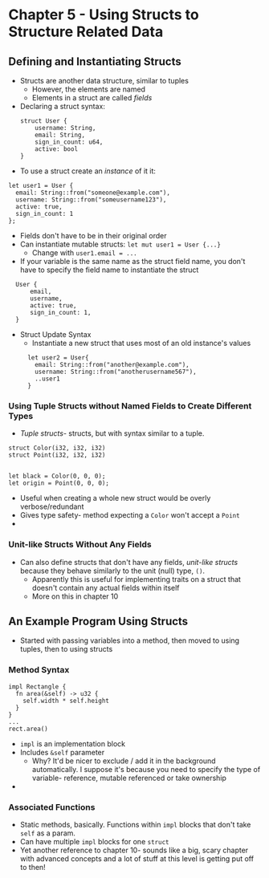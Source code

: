 # Chapter 5 - Using Structs to Structure Related Data

## Defining and Instantiating Structs

* Structs are another data structure, similar to tuples
  * However, the elements are named
  * Elements in a struct are called _fields_
* Declaring a struct syntax:
  ```
  struct User {
      username: String,
      email: String,
      sign_in_count: u64,
      active: bool
  }
  ```
* To use a struct create an _instance_ of it it:
```
let user1 = User { 
  email: String::from("someone@example.com"),
  username: String::from("someusername123"),
  active: true,
  sign_in_count: 1
};
```
  * Fields don't have to be in their original order
* Can instantiate mutable structs: `let mut user1 = User {...}`
  * Change with `user1.email = ...`
* If your variable is the same name as the struct field name, you don't have to specify the field name to instantiate the struct
```
  User {
      email,
      username,
      active: true,
      sign_in_count: 1,
  }
```
* Struct Update Syntax
  * Instantiate a new struct that uses most of an old instance's values
  ```
    let user2 = User{
      email: String::from("another@example.com"),
      username: String::from("anotherusername567"),
      ..user1
    }
  ```

### Using Tuple Structs without Named Fields to Create Different Types

* _Tuple structs_- structs, but with syntax similar to a tuple. 
```
struct Color(i32, i32, i32)
struct Point(i32, i32, i32)


let black = Color(0, 0, 0);
let origin = Point(0, 0, 0);
```
  * Useful when creating a whole new struct would be overly verbose/redundant
  * Gives type safety- method expecting a `Color` won't accept a `Point`
* 

### Unit-like Structs Without Any Fields

* Can also define structs that don't have any fields, _unit-like structs_ because they behave similarly to the unit (null) type, `()`.
  * Apparently this is useful for implementing traits on a struct that doesn't contain any actual fields within itself
  * More on this in chapter 10

## An Example Program Using Structs

* Started with passing variables into a method, then moved to using tuples, then to using structs

### Method Syntax

```
impl Rectangle {
  fn area(&self) -> u32 {
    self.width * self.height
  }
}
...
rect.area()
```

* `impl` is an implementation block
* Includes `&self` parameter
  * Why? It'd be nicer to exclude / add it in the background automatically. I suppose it's because you need to specify the type of variable- reference, mutable referenced or take ownership
* 

### Associated Functions

* Static methods, basically. Functions within `impl` blocks that don't take `self` as a param.
* Can have multiple `impl` blocks for one `struct`
* Yet another reference to chapter 10- sounds like a big, scary chapter with advanced concepts and a lot of stuff at this level is getting put off to then!